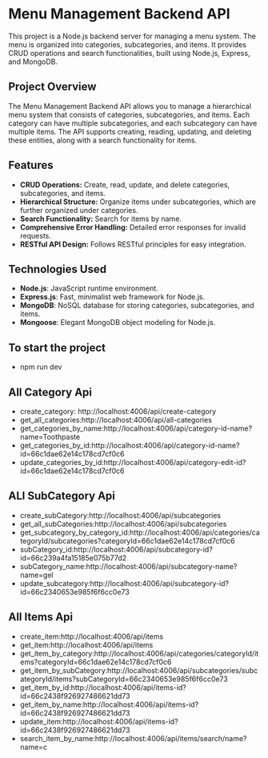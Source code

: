 # Menu Management Backend API

This project is a Node.js backend server for managing a menu system. The menu is organized into categories, subcategories, and items. It provides CRUD operations and search functionalities, built using Node.js, Express, and MongoDB.

## Project Overview

The Menu Management Backend API allows you to manage a hierarchical menu system that consists of categories, subcategories, and items. Each category can have multiple subcategories, and each subcategory can have multiple items. The API supports creating, reading, updating, and deleting these entities, along with a search functionality for items.

## Features

- **CRUD Operations:** Create, read, update, and delete categories, subcategories, and items.
- **Hierarchical Structure:** Organize items under subcategories, which are further organized under categories.
- **Search Functionality:** Search for items by name.
- **Comprehensive Error Handling:** Detailed error responses for invalid requests.
- **RESTful API Design:** Follows RESTful principles for easy integration.

## Technologies Used

- **Node.js**: JavaScript runtime environment.
- **Express.js**: Fast, minimalist web framework for Node.js.
- **MongoDB**: NoSQL database for storing categories, subcategories, and items.
- **Mongoose**: Elegant MongoDB object modeling for Node.js.

## To start the project

- npm run dev

## All Category Api

- create_category: http://localhost:4006/api/create-category
- get_all_categories:http://localhost:4006/api/all-categories
- get_categories_by_name:http://localhost:4006/api/category-id-name?name=Toothpaste
- get_categories_by_id:http://localhost:4006/api/category-id-name?id=66c1dae62e14c178cd7cf0c6
- update_categories_by_id:http://localhost:4006/api/category-edit-id?id=66c1dae62e14c178cd7cf0c6

## ALl SubCategory Api

- create_subCategory:http://localhost:4006/api/subcategories
- get_all_subCategories:http://localhost:4006/api/subcategories
- get_subcategory_by_category_id:http://localhost:4006/api/categories/categoryId/subcategories?categoryId=66c1dae62e14c178cd7cf0c6
- subCategory_id:http://localhost:4006/api/subcategory-id?id=66c239a4fa15185e075b77d2
- subCategory_name:http://localhost:4006/api/subcategory-name?name=gel
- update_subcategory:http://localhost:4006/api/subcategory-id?id=66c2340653e985f6f6cc0e73

## All Items Api

- create_item:http://localhost:4006/api/items
- get_item:http://localhost:4006/api/items
- get_item_by_category:http://localhost:4006/api/categories/categoryId/items?categoryId=66c1dae62e14c178cd7cf0c6
- get_item_by_subCategory:http://localhost:4006/api/subcategories/subcategoryId/items?subCategoryId=66c2340653e985f6f6cc0e73
- get_item_by_id:http://localhost:4006/api/items-id?id=66c2438f926927486621dd73
- get_item_by_name:http://localhost:4006/api/items-id?id=66c2438f926927486621dd73
- update_item:http://localhost:4006/api/items-id?id=66c2438f926927486621dd73
- search_item_by_name:http://localhost:4006/api/items/search/name?name=c

